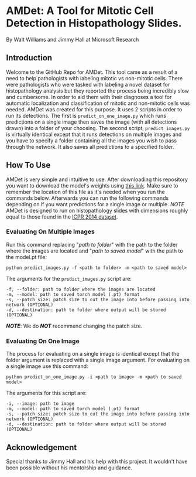 # AMDet: A Tool for Mitotic Cell Detection in Histopathology Slides.
By Walt Williams and Jimmy Hall at Microsoft Research

## Introduction
Welcome to the GitHub Repo for AMDet. This tool came as a result of a need to help pathologists with labeling mitotic vs non-mitotic cells. There were pathologists who were tasked with labeling a novel dataset for histopathology analysis but they reported the process being incredibly slow and cumbersome. In order to aid them with their diagnoses a tool for automatic localization and classification of mitotic and non-mitotic cells was needed. AMDet was created for this purpose. It uses 2 scripts in order to run its detections. The first is `predict_on_one_image.py` which runs predictions on a single image then saves the image (with all detections drawn) into a folder of your choosing. The second script, `predict_images.py` is virtually identical except that it runs detections on multiple images and you have to specify a folder containing all the images you wish to pass through the network. It also saves all predictions to a specified folder.

## How To Use
AMDet is very simple and intuitive to use. After downloading this repository you want to download the model's weights using [this link](http://aka.ms/automl-research-resources/data/models-vision-pretrained/amdet.pt). Make sure to remember the location of this file as it's needed when you run the commands below. Afterwards you can run the following commands depending on if you want predictions for a single image or multiple. *NOTE* AMDet is designed to run on histopathology slides with dimensions roughly equal to those found in the [ICPR 2014 dataset](https://mitos-atypia-14.grand-challenge.org/Dataset/).

### Evaluating On Multiple Images
Run this command replacing "_path to folder_" with the path to the folder where the images are located and "_path to saved model_" with the path to the model.pt file:
```Shell 
python predict_images.py -f <path to folder> -m <path to saved model>
```
The arguments for the `predict_images.py` script are:
```Shell
-f, --folder: path to folder where the images are located
-m, --model: path to saved torch model (.pt) format
-s, --patch_size: patch size to cut the image into before passing into network (OPTIONAL)
-d, --destination: path to folder where output will be stored (OPTIONAL)
```
***NOTE***: We do ***NOT*** recommend changing the patch size.

### Evaluating On One Image
The process for evaluating on a single image is identical except that the folder argument is replaced with a single image argument. For evaluating on a single image use this command:
```Shell
python predict_on_one_image.py -i <path to image> -m <path to saved model>
```
The arguments for this script are:
```Shell
-i, --image: path to image
-m, --model: path to saved torch model (.pt) format
-s, --patch_size: patch size to cut the image into before passing into network (OPTIONAL)
-d, --destination: path to folder where output will be stored (OPTIONAL)
```

## Acknowledgement
Special thanks to Jimmy Hall and his help with this project. It wouldn't have been possible without his mentorship and guidance.
